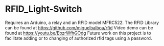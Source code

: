 # RFID_Light-Switch
Requires an Arduino, a relay and an RFID model MFRC522. The RFID Library can be found at https://github.com/miguelbalboa/rfid
Video demo can be found at https://youtu.be/EbzrWfhGOdg
Future work on this project is to facilitate adding or to changing of authorized rfid tags using a password.

